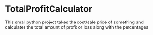 # TotalProfitCalculator
This small python project takes the cost/sale price of something and calculates the total amount of profit or loss along with the percentages
